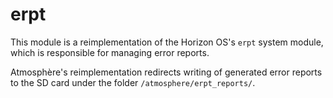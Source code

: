 # erpt
This module is a reimplementation of the Horizon OS's `erpt` system module, which is responsible for managing error reports.

Atmosphère's reimplementation redirects writing of generated error reports to the SD card under the folder `/atmosphere/erpt_reports/`.
